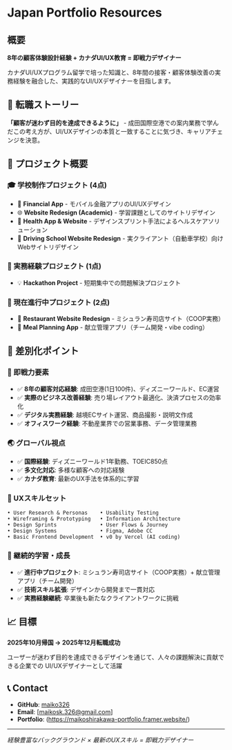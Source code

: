 # Japan Portfolio Resources 

## 概要
**8年の顧客体験設計経験 + カナダUI/UX教育 = 即戦力デザイナー**

カナダUI/UXプログラム留学で培った知識と、8年間の接客・顧客体験改善の実務経験を融合した、実践的なUI/UXデザイナーを目指します。

## 🎯 転職ストーリー
**「顧客が迷わず目的を達成できるように」** - 成田国際空港での案内業務で学んだこの考え方が、UI/UXデザインの本質と一致することに気づき、キャリアチェンジを決意。

## 📂 プロジェクト概要

### 🎓 学校制作プロジェクト (4点)
- 📱 **Financial App** - モバイル金融アプリのUI/UXデザイン
- 🌐 **Website Redesign (Academic)** - 学習課題としてのサイトリデザイン  
- 🏥 **Health App & Website** - デザインスプリント手法によるヘルスケアソリューション
- 🎯 **Driving School Website Redesign** - 実クライアント（自動車学校）向けWebサイトリデザイン

### 💼 実務経験プロジェクト (1点)
- 💡 **Hackathon Project** - 短期集中での問題解決プロジェクト

### 🚧 現在進行中プロジェクト (2点)  
- 🍣 **Restaurant Website Redesign** - ミシュラン寿司店サイト（COOP実務）
- 🍱 **Meal Planning App** - 献立管理アプリ（チーム開発・vibe coding）

## 🌟 差別化ポイント

### 💪 即戦力要素
- ✅ **8年の顧客対応経験**: 成田空港(1日100件)、ディズニーワールド、EC運営
- ✅ **実際のビジネス改善経験**: 売り場レイアウト最適化、決済プロセスの効率化
- ✅ **デジタル実務経験**: 越境ECサイト運営、商品撮影・説明文作成
- ✅ **オフィスワーク経験**: 不動産業界での営業事務、データ管理業務

### 🌏 グローバル視点
- ✅ **国際経験**: ディズニーワールド1年勤務、TOEIC850点
- ✅ **多文化対応**: 多様な顧客への対応経験
- ✅ **カナダ教育**: 最新のUX手法を体系的に学習

### 🎨 UXスキルセット
```
• User Research & Personas    • Usability Testing
• Wireframing & Prototyping   • Information Architecture  
• Design Sprints              • User Flows & Journey
• Design Systems              • Figma, Adobe CC
• Basic Frontend Development  • v0 by Vercel (AI coding)
```

### 🚧 継続的学習・成長
- ✅ **進行中プロジェクト**: ミシュラン寿司店サイト（COOP実務）+ 献立管理アプリ（チーム開発）
- ✅ **技術スキル拡張**: デザインから開発まで一貫対応
- ✅ **実務経験継続**: 卒業後も新たなクライアントワークに挑戦


## 📈 目標
**2025年10月帰国 → 2025年12月転職成功**

ユーザーが迷わず目的を達成できるデザインを通じて、人々の課題解決に貢献できる企業での UI/UXデザイナーとして活躍

## 📞 Contact
- **GitHub**: [maiko326](https://github.com/maiko326)
- **Email**: [maikosk.326@gmail.com]
- **Portfolio**: (https://maikoshirakawa-portfolio.framer.website/)

---
*経験豊富なバックグラウンド × 最新のUXスキル = 即戦力デザイナー*
